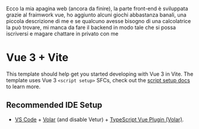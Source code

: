 Ecco la mia apagina web (ancora da finire), la parte front-end è sviluppata grazie al fraimwork vue, ho aggiunto alcuni giochi abbastanza banali, una piccola descrizione di me e se qualcuno avesse bisogno di una calcolatrice la può trovare, mi manca da fare il backend in modo tale che si possa iscriversi e magare chattare in privato con me  

# Vue 3 + Vite

This template should help get you started developing with Vue 3 in Vite. The template uses Vue 3 `<script setup>` SFCs, check out the [script setup docs](https://v3.vuejs.org/api/sfc-script-setup.html#sfc-script-setup) to learn more.

## Recommended IDE Setup

- [VS Code](https://code.visualstudio.com/) + [Volar](https://marketplace.visualstudio.com/items?itemName=Vue.volar) (and disable Vetur) + [TypeScript Vue Plugin (Volar)](https://marketplace.visualstudio.com/items?itemName=Vue.vscode-typescript-vue-plugin).
